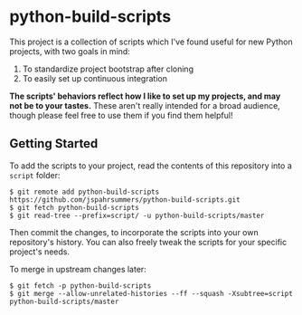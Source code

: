 # python-build-scripts

This project is a collection of scripts which I've found useful for new Python projects, with two goals in mind:

 1. To standardize project bootstrap after cloning
 1. To easily set up continuous integration

**The scripts' behaviors reflect how I like to set up my projects, and may not be to your tastes.** These aren't really intended for a broad audience, though please feel free to use them if you find them helpful!

## Getting Started

To add the scripts to your project, read the contents of this repository into a `script` folder:

```
$ git remote add python-build-scripts https://github.com/jspahrsummers/python-build-scripts.git
$ git fetch python-build-scripts
$ git read-tree --prefix=script/ -u python-build-scripts/master
```

Then commit the changes, to incorporate the scripts into your own repository's history. You can also freely tweak the scripts for your specific project's needs.

To merge in upstream changes later:

```
$ git fetch -p python-build-scripts
$ git merge --allow-unrelated-histories --ff --squash -Xsubtree=script python-build-scripts/master
```
